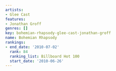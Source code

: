 ```yaml
---
artists:
- Glee Cast
features:
- Jonathan Groff
genres: []
key: bohemian-rhapsody-glee-cast-jonathan-groff
name: Bohemian Rhapsody
rankings:
- end_date: '2010-07-02'
  rank: 84
  ranking_list: Billboard Hot 100
  start_date: '2010-06-26'
---
```


